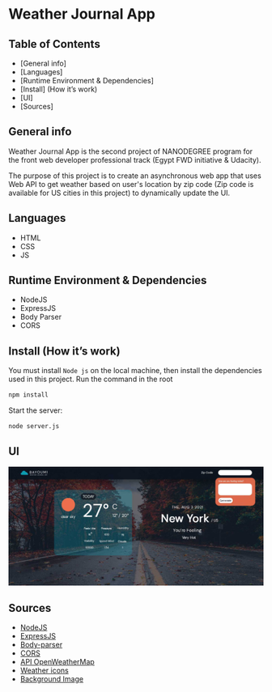 # Weather Journal App

## Table of Contents

- [General info]
- [Languages]
- [Runtime Environment & Dependencies]
- [Install] (How it’s work)
- [UI]
- [Sources]

## General info

Weather Journal App is the second project of NANODEGREE program for the front web developer professional track (Egypt FWD initiative & Udacity).

The purpose of this project is to create an asynchronous web app that uses Web API to get weather based on user's location by zip code (Zip code is available for US cities in this project) to dynamically update the UI.


## Languages

- HTML
- CSS
- JS

## Runtime Environment & Dependencies

- NodeJS
- ExpressJS
- Body Parser
- CORS

## Install (How it’s work)

You must install `Node js` on the local machine, 
then install the dependencies used in this project. Run the command in the root
```bash
npm install 
```
Start the server:
```bash
node server.js 
```

## UI

![UI](https://github.com/Bayoumi-dev/Weather-Journal-App/blob/main/website/img/Weather%20App.jpg)

## Sources

- [NodeJS](https://nodejs.org/en/download/)
- [ExpressJS](https://expressjs.com/)
- [Body-parser](http://expressjs.com/en/resources/middleware/body-parser.html)
- [CORS](https://expressjs.com/en/resources/middleware/cors.html)
- [API OpenWeatherMap](https://openweathermap.org/api)
- [Weather icons](https://openweathermap.org/weather-conditions)
- [Background Image](https://www.vecteezy.com/photo/1862190-road-and-autumn-trees)

